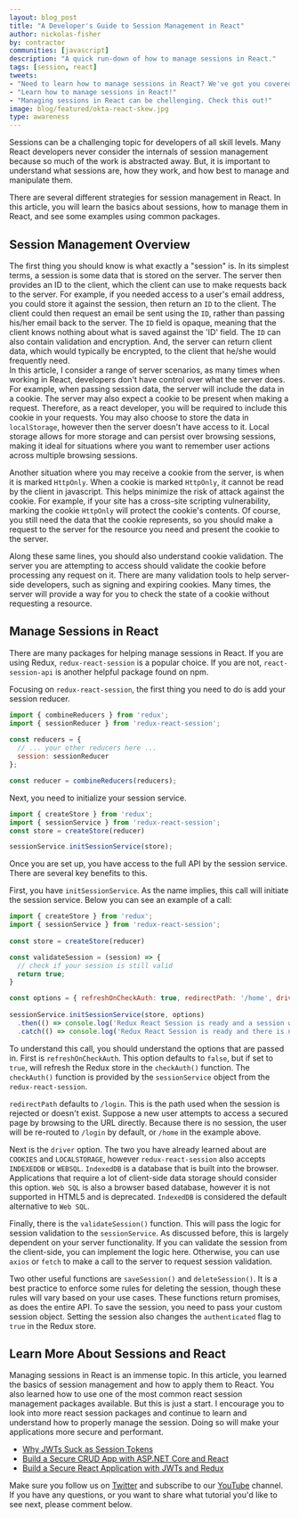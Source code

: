 ```yaml
---
layout: blog_post
title: "A Developer's Guide to Session Management in React"
author: nickolas-fisher
by: contractor
communities: [javascript]
description: "A quick run-down of how to manage sessions in React."
tags: [session, react]
tweets:
- "Need to learn how to manage sessions in React? We've got you covered!"
- "Learn how to manage sessions in React!"
- "Managing sessions in React can be chellenging. Check this out!"
image: blog/featured/okta-react-skew.jpg
type: awareness
---
```


Sessions can be a challenging topic for developers of all skill levels.  Many React developers never consider the internals of session management because so much of the work is abstracted away.  But, it is important to understand  what sessions are, how they work, and how best to manage and manipulate them.  

There are several different strategies for session management in React.  In this article, you will learn the basics about sessions, how to manage them in React, and see some examples using common packages.  

## Session Management Overview

The first thing you should know is what exactly a "session" is.  In its simplest terms, a session is some data that is stored on the server.  The server then provides an ID to the client, which the client can use to make requests back to the server.  For example, if you needed access to a user's email address, you could store it against the session, then return an `ID` to the client.  The client could then request an email be sent using the `ID`, rather than passing his/her  email back to the server.  The  `ID` field is opaque, meaning that the client knows nothing about what is saved against the 'ID' field.  The `ID` can also contain validation and encryption.  And, the server can return client data, which would typically be encrypted, to the client that  he/she would frequently need.  
In this article, I consider a range of server scenarios, as many times when working in React, developers don't have control over what the server does.  For example, when passing session data, the server will include the data in a cookie.  The server may also expect a cookie to be present when making a request.  Therefore, as a react developer, you will be required to include this cookie in your requests.  You may also choose to store the data in `localStorage`, however  then the server doesn't have access to it.  Local storage allows for more storage and can persist over browsing sessions, making it ideal for situations where you want to remember user actions across multiple browsing sessions.  

Another situation where you may receive a cookie from the server,  is when it is marked `HttpOnly`.  When a cookie is marked `HttpOnly`, it cannot be read by the client in javascript.  This helps minimize the risk of attack against the cookie.  For example, if your site has a cross-site scripting vulnerability, marking the cookie `HttpOnly` will protect the cookie's contents.  Of course, you still need the data that the cookie represents, so you should make a request to the server for the resource you need and present the cookie to the server.  

Along these same lines, you should also understand cookie validation.  The server you are attempting to access should validate the cookie before processing any request on it.  There are many validation tools to help server-side developers, such as signing and expiring cookies.  Many times, the server will provide a way for you to check the state of a cookie without requesting a resource.  

## Manage Sessions in React

There are many packages for helping manage sessions in React.  If you are using Redux, `redux-react-session` is a popular choice.  If you are not, `react-session-api` is another helpful package found on npm.  

Focusing on `redux-react-session`, the first thing you need to do is add your session reducer.

```javascript
import { combineReducers } from 'redux';
import { sessionReducer } from 'redux-react-session';
 
const reducers = {
  // ... your other reducers here ...
  session: sessionReducer
};

const reducer = combineReducers(reducers);
```

Next, you need to initialize your session service.

```javascript
import { createStore } from 'redux';
import { sessionService } from 'redux-react-session';
const store = createStore(reducer)

sessionService.initSessionService(store);
```

Once you are set up, you have access to the full API by the session service. There are several key benefits to this. 

First, you have `initSessionService`.  As the name implies, this call will initiate  the session service. Below you can see an example of a call:  

```javascript
import { createStore } from 'redux';
import { sessionService } from 'redux-react-session';
 
const store = createStore(reducer)

const validateSession = (session) => {
  // check if your session is still valid
  return true;
}

const options = { refreshOnCheckAuth: true, redirectPath: '/home', driver: 'COOKIES', validateSession };
 
sessionService.initSessionService(store, options)
  .then(() => console.log('Redux React Session is ready and a session was refreshed from your storage'))
  .catch(() => console.log('Redux React Session is ready and there is no session in your storage'));
```

To understand this call, you should understand the options that are passed in.  First is `refreshOnCheckAuth`.  This option defaults to `false`, but if set to `true`, will refresh the Redux store in the `checkAuth()` function.  The `checkAuth()` function is provided by the `sessionService` object from the `redux-react-session`.  

`redirectPath` defaults to `/login`.  This is the path used when the session is rejected or doesn't exist.  Suppose a new user attempts to access a secured page by browsing to the URL directly.  Because there is no session, the user will be re-routed to `/login` by default, or `/home` in the example above.

Next is the `driver` option.  The two you have already learned about are `COOKIES` and `LOCALSTORAGE`, however `redux-react-session` also accepts `INDEXEDDB` or `WEBSQL`.  `IndexedDB` is a database that is built into the browser.  Applications that require a lot of client-side data storage should consider this option.  `Web SQL` is also a browser based database, however it is not supported in HTML5 and is deprecated.  `IndexedDB` is considered the default alternative to `Web SQL`.  

Finally, there is the `validateSession()` function.  This will pass the logic for session validation to the `sessionService`.  As discussed before, this is largely dependent on your server functionality.  If you can validate the session from the client-side, you can implement the logic here.  Otherwise, you can use `axios` or `fetch` to make a call to the server to request session validation.

Two other useful functions are `saveSession()` and `deleteSession()`.  It is a best practice to enforce some rules for deleting the session, though these rules will vary based on your use cases.  These functions return promises, as does the entire API.  To save the session, you need to pass your custom session object.  Setting the session also changes the `authenticated` flag to `true` in the Redux store.

## Learn More About Sessions and React

Managing sessions in React is an immense topic. In this article, you learned the basics of session management and how to apply them to React.  You also learned how to use one of the most common react session management packages available.  But this is just a start.  I encourage you to look into more react session packages and continue to learn and understand how to properly manage the session.  Doing so will make your applications more secure and performant.  

- [Why JWTs Suck as Session Tokens ](/blog/2017/08/17/why-jwts-suck-as-session-tokens)
- [Build a Secure CRUD App with ASP.NET Core and React ](/blog/2018/07/02/build-a-secure-crud-app-with-aspnetcore-and-react)
- [Build a Secure React Application with JWTs and Redux](/blog/2019/08/12/build-secure-react-application-redux-jwt)

Make sure you follow us on [Twitter](https://twitter.com/oktadev) and subscribe to our [YouTube](https://www.youtube.com/c/oktadev) channel. If you have any questions, or you want to share what tutorial you'd like to see next, please comment below.
